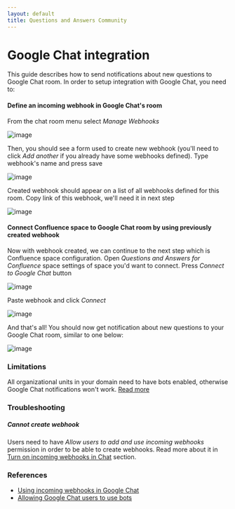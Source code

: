 ```yaml
---
layout: default
title: Questions and Answers Community
---
```


# Google Chat integration

This guide describes how to send notifications about new questions to Google Chat room.
In order to setup integration with Google Chat, you need to:

#### Define an incoming webhook in Google Chat's room

From the chat room menu select _Manage Webhooks_

![image](https://user-images.githubusercontent.com/731629/89202017-a35e9080-d5b2-11ea-985b-c3d66bd1ea78.png)

Then, you should see a form used to create new webhook (you'll need to click _Add another_ if you already have some webhooks defined). Type webhook's name and press save 

![image](https://user-images.githubusercontent.com/731629/89202322-0ea86280-d5b3-11ea-8197-397294cdd24f.png)


Created webhook should appear on a list of all webhooks defined for this room. Copy link of this webhook, we'll need it in next step

![image](https://user-images.githubusercontent.com/731629/89202430-37305c80-d5b3-11ea-90ef-249cd152817b.png)


#### Connect Confluence space to Google Chat room by using previously created webhook

Now with webhook created, we can continue to the next step which is Confluence space configuration. 
Open _Questions and Answers for Confluence_ space settings of space you'd want to connect. Press _Connect to Google Chat_ button

![image](https://user-images.githubusercontent.com/731629/89202918-fe44b780-d5b3-11ea-88fa-237e9c71f656.png)

Paste webhook and click _Connect_

![image](https://user-images.githubusercontent.com/731629/89203038-2cc29280-d5b4-11ea-88cd-94f300470817.png)

And that's all! You should now get notification about new questions to your Google Chat room, similar to one below:

![image](https://user-images.githubusercontent.com/731629/89203124-511e6f00-d5b4-11ea-85b7-96ef9a33ce22.png)

### Limitations 

All organizational units in your domain need to have bots enabled, otherwise Google Chat notifications won't work. 
[Read more](https://developers.google.com/hangouts/chat/how-tos/webhooks#limitations)

### Troubleshooting

##### Cannot create webhook
Users need to have _Allow users to add and use incoming webhooks_ permission in order to be able to create webhooks. 
Read more about it in [Turn on incoming webhooks in Chat](https://support.google.com/a/answer/7651360) section.


### References

* [Using incoming webhooks in Google Chat](https://developers.google.com/hangouts/chat/how-tos/webhooks)
* [Allowing Google Chat users to use bots](https://support.google.com/a/answer/7651360)

